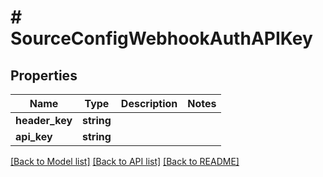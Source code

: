 # # SourceConfigWebhookAuthAPIKey

## Properties

Name | Type | Description | Notes
------------ | ------------- | ------------- | -------------
**header_key** | **string** |  |
**api_key** | **string** |  |

[[Back to Model list]](../../README.md#models) [[Back to API list]](../../README.md#endpoints) [[Back to README]](../../README.md)
